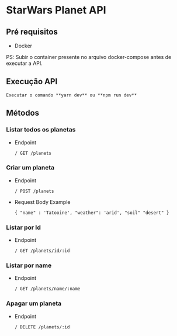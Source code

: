 # StarWars Planet API

## Pré requisitos

- Docker

PS: Subir o container presente no arquivo docker-compose antes de executar a API.

## Execução API

    Executar o comando **yarn dev** ou **npm run dev**

## Métodos

### Listar todos os planetas

- Endpoint

  `/ GET /planets`

### Criar um planeta

- Endpoint

  `/ POST /planets`

- Request Body Example

  `{ "name" : 'Tatooine', "weather": 'arid', "soil" "desert" }`

### Listar por Id

- Endpoint

  `/ GET /planets/id/:id`

### Listar por name

- Endpoint

  `/ GET /planets/name/:name`

### Apagar um planeta

- Endpoint

  `/ DELETE /planets/:id`
